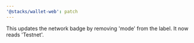 ```yaml
---
'@stacks/wallet-web': patch
---
```


This updates the network badge by removing 'mode' from the label. It now reads 'Testnet'.
